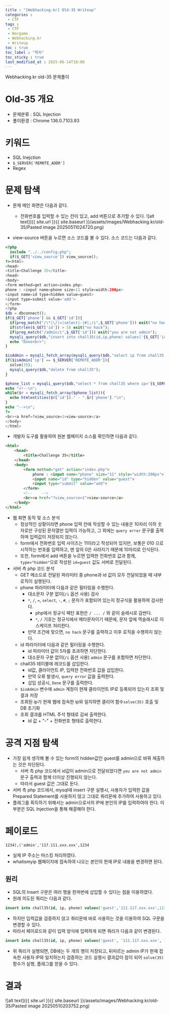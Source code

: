 ```yaml
---
title : "[Webhacking.kr] Old-35 Writeup"
categories :
 - CTF
tags :
 - CTF
 - Wargame
 - Webhacking.kr
 - Writeup
toc : true
toc_label : "목차"
toc_sticky : true
last_modified_at : 2025-06-14T18:00
---
```

Webhacking.kr old-35 문제풀이

# Old-35 개요
- 문제분류 : SQL Injection
- 풀이환경 : Chrome 136.0.7103.93

# 키워드
- SQL Inejction
- `$_SERVER['REMOTE_ADDR']`
- Regex

# 문제 탐색
- 문제 메인 화면은 다음과 같다.
	- 전화번호를 입력할 수 있는 칸이 있고, add 버튼으로 추가할 수 있다.
![alt text]({{ site.url }}{{ site.baseurl }}/assets/images/Webhacking.kr/old-35/Pasted image 20250511024720.png)

- view-source 버튼을 누르면 소스 코드를 볼 수 있다. 소스 코드는 다음과 같다.

```php
<?php
  include "../../config.php";
  if($_GET['view_source']) view_source();
?><html>
<head>
<title>Challenge 35</title>
<head>
<body>
<form method=get action=index.php>
phone : <input name=phone size=11 style=width:200px>
<input name=id type=hidden value=guest>
<input type=submit value='add'>
</form>
<?php
$db = dbconnect();
if($_GET['phone'] && $_GET['id']){
  if(preg_match("/\*|\/|=|select|-|#|;/i",$_GET['phone'])) exit("no hack");
  if(strlen($_GET['id']) > 5) exit("no hack");
  if(preg_match("/admin/i",$_GET['id'])) exit("you are not admin");
  mysqli_query($db,"insert into chall35(id,ip,phone) values('{$_GET['id']}','{$_SERVER['REMOTE_ADDR']}',{$_GET['phone']})") or die("query error");
  echo "Done<br>";
}

$isAdmin = mysqli_fetch_array(mysqli_query($db,"select ip from chall35 where id='admin' and ip='{$_SERVER['REMOTE_ADDR']}'"));
if($isAdmin['ip'] == $_SERVER['REMOTE_ADDR']){
  solve(35);
  mysqli_query($db,"delete from chall35");
}

$phone_list = mysqli_query($db,"select * from chall35 where ip='{$_SERVER['REMOTE_ADDR']}'");
echo "<!--\n";
while($r = mysqli_fetch_array($phone_list)){
  echo htmlentities($r['id'])." - ".$r['phone']."\n";
}
echo "-->\n";
?>
<br><a href=?view_source=1>view-source</a>
</body>
</html>
```

- 개발자 도구를 활용하여 원본 웹페이지 소스를 확인하면 다음과 같다.

```html
<html>
    <head>
        <title>Challenge 35</title>
    </head>
    <body>
        <form method="get" action="index.php">
            phone : <input name="phone" size="11" style="width:200px">
            <input name="id" type="hidden" value="guest">
            <input type="submit" value="add">
        </form>
        <!--    -->
        <br><a href="?view_source=1">view-source</a>
    </body>
</html>
```

- 웹 화면 동작 및 소스 분석
	- 정상적인 상황이라면 phone 입력 칸에 작성할 수 있는 내용은 10자리 이하 숫자로만 구성된 문자열만 입력이 가능하고, 그 외에는 `query error` 문구를 출력하며 입력값이 저장되지 않는다.
	- form에서 전화번호 입력 사이즈는 11이라고 작성되어 있지만, 보통은 010 으로 시작하는 번호를 입력하고, 맨 앞의 0은 사라지기 때문에 10자리로 인식된다.
	- 또한, form에서 add 버튼을 누르면 입력한 전화번호 값과 함께, `type="hidden"`으로 작성된 `id=guest` 값도 서버로 전달된다.
- 서버 측 php 코드 분석
	- GET 메소드로 전달된 파라미터 중 phone과 id 값이 모두 전달되었을 때 내부 로직이 실행된다.
	- phone 파라미터에 다음과 같은 필터링을 수행한다.
		- 대소문자 구분 없이(`/i` 옵션 사용) 검사
		- `*`, `/`, `=`, `select`, `-`, `#`, `;` 문자가 포함되어 있는지 정규식을 활용하여 검사한다.
			- php에서 정규식 패턴 표현은 `/ ... /` 와 같이 슬래시로 감싼다.
			- `*`, `/` 기호는 정규식에서 메타문자이기 때문에, 문자 앞에 역슬래시로 이스케이프 처리한다.
		- 만약 조건에 맞으면, `no hack` 문구를 출력하고 이후 로직을 수행하지 않는다.
	- id 파라미터에 다음과 같은 필터링을 수행한다.
		- id 파라미터 값이 5자를 초과하면 차단한다.
		- 대소문자 구분 없이(`/i` 옵션 사용) `admin` 문구를 포함하면 차단한다.
	- chall35 테이블에 레코드를 삽입한다.
		- id값, 클라이언트 IP, 입력한 전화번호 값을 삽입한다.
		- 만약 오류 발생시, `query error` 값을 출력한다.
		- 삽입 성공시, `Done` 문구를 출력한다.
	- `$isAdmin` 변수에 `admin` 계정이 현재 클라이언트 IP로 등록되어 있는지 조회 및 결과 저장
	- 조회된 ip가 현재 웹에 접속한 ip와 일치하면 클리어 함수`solve(35)` 호출 및 DB 초기화
	- 조회 결과를 HTML 주석 형태로 감싸 출력한다.
		- id 값 + "-" + 전화번호 형태로 출력한다.

# 공격 지점 탐색
- 가장 쉽게 생각해 볼 수 있는 form의 hidden값인 guest를 admin으로 바꿔 제출하는 것은 차단된다.
	- 서버 측 php 코드에서 id값이 admin으로 전달되었다면 `you are not admin`문구 출력과 함께 더이상 진행되지 않는다.
	- 따라서 guest 값은 그대로 둔다.
- 서버 측 php 코드에서, mysql에 insert 구문 실행시, 사용자가 입력한 값을 Prepared Statement를 사용하지 않고 그대로 쿼리문에 추가하여 사용하고 있다.
- 플래그를 획득하기 위해서는 admin으로서의 IP에 본인의 IP를 입력하여야 한다. 이 부분은 SQL Injection을 통해 해결해야 한다.

# 페이로드

```text
1234),('admin','117.111.xxx.xxx',1234
```

- 실제 IP 주소는 마스킹 처리하였다.
- whatismyip 웹페이지에 접속하여 나오는 본인의 현재 IP로 내용을 변경하면 된다.

## 원리
- SQL의 Insert 구문은 여러 행을 한꺼번에 삽입할 수 있다는 점을 이용하였다.
- 원래 의도된 쿼리는 다음과 같다.

```sql
insert into chall35(id, ip, phone) values('guest','111.117.xxx.xxx',1234);
```

- 하지만 입력값을 검증하지 않고 쿼리문에 바로 사용하는 것을 이용하여 SQL 구문을 변경할 수 있다.
- 따라서 페이로드와 같이 입력 양식에 입력하게 되면 쿼리가 다음과 같이 변경된다.
 
```sql
insert into chall35(id, ip, phone) values('guest', '111.117.xxx.xxx', 1234), ('admin', '111.117.xxx.xxx', 1234);
```

- 위 쿼리가 실행되면, DB에는 두 개의 행이 저장되고, 뒤따르는 admin IP가 현재 접속한 사용자 IP와 일치하는지 검증하는 코드 실행시 결과값이 참이 되어 `solve(35)` 함수가 실행, 플래그를 얻을 수 있다.

# 결과
![alt text]({{ site.url }}{{ site.baseurl }}/assets/images/Webhacking.kr/old-35/Pasted image 20250510203752.png)


